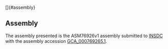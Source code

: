 []{#assembly}

Assembly
--------

The assembly presented is the ASM76926v1 assembly submitted to
[INSDC](http://www.insdc.org) with the assembly accession
[GCA\_000769265.1](http://www.ebi.ac.uk/ena/data/view/GCA_000769265.1).
